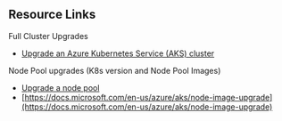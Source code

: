 ## Resource Links
Full Cluster Upgrades
- [Upgrade an Azure Kubernetes Service (AKS) cluster](https://docs.microsoft.com/en-us/azure/aks/upgrade-cluster)

Node Pool upgrades (K8s version and Node Pool Images)
- [Upgrade a node pool](https://docs.microsoft.com/en-us/azure/aks/use-multiple-node-pools#upgrade-a-node-pool)
- [https://docs.microsoft.com/en-us/azure/aks/node-image-upgrade](https://docs.microsoft.com/en-us/azure/aks/node-image-upgrade)
